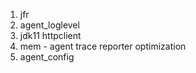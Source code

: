 1. jfr
2. agent_loglevel
3. jdk11 httpclient
4. mem - agent trace reporter optimization
5. agent_config